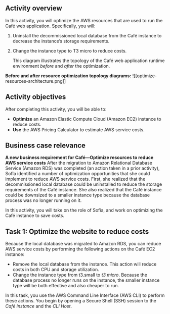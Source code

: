 ## Activity overview

In this activity, you will optimize the AWS resources that are used to run the Café web application. Specifically, you will:

1. Uninstall the decommissioned local database from the Café instance to decrease the instance’s storage requirements.
    
2. Change the instance type to T3 micro to reduce costs.
    
    This diagram illustrates the topology of the Café web application runtime environment _before_ and _after_ the optimization.

**Before and after resource optimization topology diagrams:**
![[optimize-resources-architecture.png]]

## Activity objectives
After completing this activity, you will be able to:
- **Optimize** an Amazon Elastic Compute Cloud (Amazon EC2) instance to reduce costs.
- **Use** the AWS Pricing Calculator to estimate AWS service costs.

## Business case relevance

**A new business requirement for Café—Optimize resources to reduce AWS service costs**
After the migration to Amazon Relational Database Service (Amazon RDS) was completed (an action taken in a prior activity), Sofîa identified a number of optimization opportunities that she could implement to reduce AWS service costs. First, she realized that the decommissioned local database could be uninstalled to reduce the storage requirements of the Café instance. She also realized that the Café instance could be downsized to a smaller instance type because the database process was no longer running on it.

In this activity, you will take on the role of Sofia, and work on optimizing the Café instance to save costs.

## Task 1: Optimize the website to reduce costs
Because the local database was migrated to Amazon RDS, you can reduce AWS service costs by performing the following actions on the Café EC2 instance:
- Remove the local database from the instance. This action will reduce costs in both CPU and storage utilization.
- Change the instance type from t3.small to _t3.micro_. Because the database process no longer runs on the instance, the smaller instance type will be both effective and also cheaper to run.

In this task, you use the AWS Command Line Interface (AWS CLI) to perform these actions. You begin by opening a Secure Shell (SSH) session to the _Café instance_ and the _CLI Host_.
